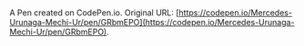 # 

A Pen created on CodePen.io. Original URL: [https://codepen.io/Mercedes-Urunaga-Mechi-Ur/pen/GRbmEPO](https://codepen.io/Mercedes-Urunaga-Mechi-Ur/pen/GRbmEPO).

